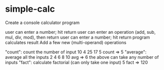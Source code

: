 # simple-calc

Create a console calculator program

user can enter a number; hit return
user can enter an operation (add, sub, mul, div, mod), then return
user can enter a number; hit return
program calculates result
Add a few new (multi-operand) operations

"count": count the number of input
10 4 25 17 5 count => 5
"average": average all the inputs
2 4 6 8 10 avg => 6
the above can take any number of inputs
"fact": calculate factorial (can only take one input)
5 fact => 120
